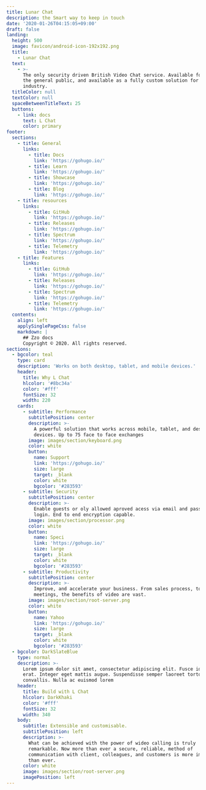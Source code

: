 ```yaml
---
title: Lunar Chat
description: the Smart way to keep in touch
date: '2020-01-26T04:15:05+09:00'
draft: false
landing:
  height: 500
  image: favicon/android-icon-192x192.png
  title:
    - Lunar Chat
  text:
    - >-
      The only security driven British Video Chat service. Available for free to
      the general public, and available as a fully custom solution for
      industry. 
  titleColor: null
  textColor: null
  spaceBetweenTitleText: 25
  buttons:
    - link: docs
      text: L Chat
      color: primary
footer:
  sections:
    - title: General
      links:
        - title: Docs
          link: 'https://gohugo.io/'
        - title: Learn
          link: 'https://gohugo.io/'
        - title: Showcase
          link: 'https://gohugo.io/'
        - title: Blog
          link: 'https://gohugo.io/'
    - title: resources
      links:
        - title: GitHub
          link: 'https://gohugo.io/'
        - title: Releases
          link: 'https://gohugo.io/'
        - title: Spectrum
          link: 'https://gohugo.io/'
        - title: Telemetry
          link: 'https://gohugo.io/'
    - title: Features
      links:
        - title: GitHub
          link: 'https://gohugo.io/'
        - title: Releases
          link: 'https://gohugo.io/'
        - title: Spectrum
          link: 'https://gohugo.io/'
        - title: Telemetry
          link: 'https://gohugo.io/'
  contents:
    align: left
    applySinglePageCss: false
    markdown: |
      ## Zzo docs
      Copyright © 2020. All rights reserved.
sections:
  - bgcolor: teal
    type: card
    description: 'Works on both desktop, tablet, and mobile devices.'
    header:
      title: Why L Chat
      hlcolor: '#8bc34a'
      color: '#fff'
      fontSize: 32
      width: 220
    cards:
      - subtitle: Performance
        subtitlePosition: center
        description: >-
          A powerful solution that works across mobile, tablet, and desktop
          devices. Up to 75 face to face exchanges
        image: images/section/keyboard.png
        color: white
        button:
          name: Support
          link: 'https://gohugo.io/'
          size: large
          target: _blank
          color: white
          bgcolor: '#283593'
      - subtitle: Security
        subtitlePosition: center
        description: >-
          Enable guests or oly allowed aproved acess via email and password
          login. End to end encryption capable. 
        image: images/section/processor.png
        color: white
        button:
          name: Speci
          link: 'https://gohugo.io/'
          size: large
          target: _blank
          color: white
          bgcolor: '#283593'
      - subtitle: Productivity
        subtitlePosition: center
        description: >-
          Improve, and accelerate your business. From sales process, to internal
          meetings, the benefits of video are vast.
        image: images/section/root-server.png
        color: white
        button:
          name: Yahoo
          link: 'https://gohugo.io/'
          size: large
          target: _blank
          color: white
          bgcolor: '#283593'
  - bgcolor: DarkSlateBlue
    type: normal
    description: >-
      Lorem ipsum dolor sit amet, consectetur adipiscing elit. Fusce id eleifend
      erat. Integer eget mattis augue. Suspendisse semper laoreet tortor sed
      convallis. Nulla ac euismod lorem
    header:
      title: Build with L Chat
      hlcolor: DarkKhaki
      color: '#fff'
      fontSize: 32
      width: 340
    body:
      subtitle: Extensible and customisable.
      subtitlePosition: left
      description: >-
        What can be achieved with the power of wideo calling is truly
        remarkable. Now more than ever a secure, reliable, method of
        communication with client, colleagues, and customers is more important
        than ever.
      color: white
      image: images/section/root-server.png
      imagePosition: left
---
```

